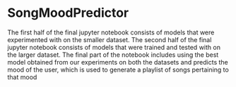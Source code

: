# SongMoodPredictor

The first half of the final jupyter notebook consists of models that were experimented with on the smaller dataset.
The second half of the final jupyter notebook consists of models that were trained and tested with on the larger dataset.
The final part of the notebook includes using the best model obtained from our experiments on both the datasets and predicts the mood of the user, which is used to generate a playlist of songs pertaining to that mood
